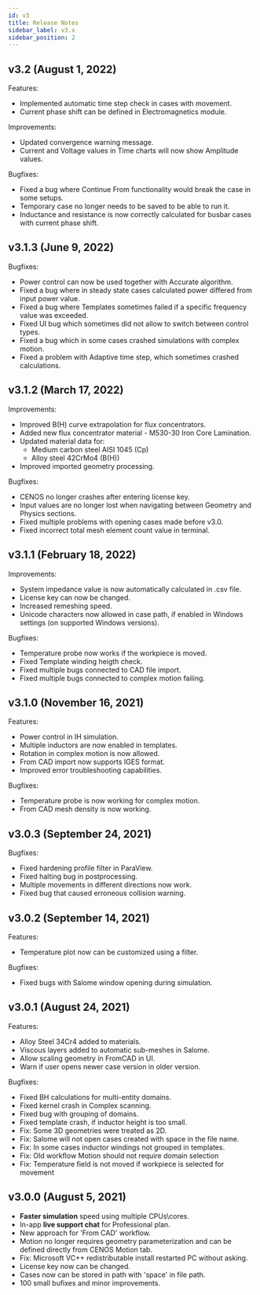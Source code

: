 ```yaml
---
id: v3
title: Release Notes
sidebar_label: v3.x
sidebar_position: 2
---
```


## v3.2 (August 1, 2022)

Features:

* Implemented automatic time step check in cases with movement.
* Current phase shift can be defined in Electromagnetics module.

Improvements:

* Updated convergence warning message.
* Current and Voltage values in Time charts will now show Amplitude values.

Bugfixes:

* Fixed a bug where Continue From functionality would break the case in some setups.
* Temporary case no longer needs to be saved to be able to run it.
* Inductance and resistance is now correctly calculated for busbar cases with current phase shift.

## v3.1.3 (June 9, 2022)

Bugfixes:

* Power control can now be used together with Accurate algorithm.
* Fixed a bug where in steady state cases calculated power differed from input power value.
* Fixed a bug where Templates sometimes failed if a specific frequency value was exceeded.
* Fixed UI bug which sometimes did not allow to switch between control types.
* Fixed a bug which in some cases crashed simulations with complex motion.
* Fixed a problem with Adaptive time step, which sometimes crashed calculations.

## v3.1.2 (March 17, 2022)

Improvements:

* Improved B(H) curve extrapolation for flux concentrators.
* Added new flux concentrator material - M530-30 Iron Core Lamination.
* Updated material data for:
    - Medium carbon steel AISI 1045 (Cp)
    - Alloy steel 42CrMo4 (B(H))
* Improved imported geometry processing.

Bugfixes:

* CENOS no longer crashes after entering license key.
* Input values are no longer lost when navigating between Geometry and Physics sections.
* Fixed multiple problems with opening cases made before v3.0.
* Fixed incorrect total mesh element count value in terminal.

## v3.1.1 (February 18, 2022)

Improvements:

* System impedance value is now automatically calculated in .csv file.
* License key can now be changed.
* Increased remeshing speed.
* Unicode characters now allowed in case path, if enabled in Windows settings (on supported Windows versions).

Bugfixes:

* Temperature probe now works if the workpiece is moved.
* Fixed Template winding heigth check.
* Fixed multiple bugs connected to CAD file import.
* Fixed multiple bugs connected to complex motion failing.

## v3.1.0 (November 16, 2021)

Features:

* Power control in IH simulation.
* Multiple inductors are now enabled in templates.
* Rotation in complex motion is now allowed.
* From CAD import now supports IGES format.
* Improved error troubleshooting capabilities.

Bugfixes:

* Temperature probe is now working for complex motion.
* From CAD mesh density is now working.

## v3.0.3 (September 24, 2021)

Bugfixes:

* Fixed hardening profile filter in ParaView.
* Fixed halting bug in postprocessing.
* Multiple movements in different directions now work.
* Fixed bug that caused erroneous collision warning.


## v3.0.2 (September 14, 2021)

Features:

* Temperature plot now can be customized using a filter.

Bugfixes:

* Fixed bugs with Salome window opening during simulation.


## v3.0.1 (August 24, 2021)

Features:

* Alloy Steel 34Cr4 added to materials.
* Viscous layers added to automatic sub-meshes in Salome.
* Allow scaling geometry in FromCAD in UI.
* Warn if user opens newer case version in older version.

Bugfixes:

* Fixed BH calculations for multi-entity domains.
* Fixed kernel crash in Complex scanning.
* Fixed bug with grouping of domains.
* Fixed template crash, if inductor height is too small.
* Fix: Some 3D geometries were treated as 2D.
* Fix: Salome will not open cases created with space in the file name.
* Fix: In some cases inductor windings not grouped in templates.
* Fix: Old workflow Motion should not require domain selection
* Fix: Temperature field is not moved if workpiece is selected for movement

## v3.0.0 (August 5, 2021)

* **Faster simulation** speed using multiple CPUs\cores.
* In-app **live support chat** for Professional plan.
* New approach for 'From CAD' workflow.
* Motion no longer requires geometry parameterization and can be defined directly from CENOS Motion tab.
* Fix: Microsoft VC++ redistributable install restarted PC without asking.
* License key now can be changed.
* Cases now can be stored in path with 'space' in file path.
* 100 small bufixes and minor improvements.
